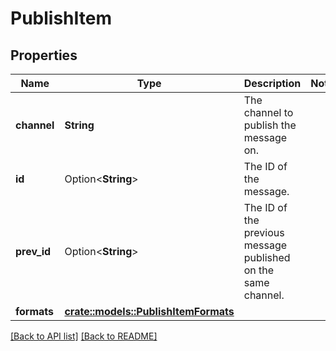 # PublishItem

## Properties

Name | Type | Description | Notes
------------ | ------------- | ------------- | -------------
**channel** | **String** | The channel to publish the message on. | 
**id** | Option<**String**> | The ID of the message. | 
**prev_id** | Option<**String**> | The ID of the previous message published on the same channel. | 
**formats** | [**crate::models::PublishItemFormats**](PublishItemFormats.md) |  | 

[[Back to API list]](../README.md#documentation-for-api-endpoints) [[Back to README]](../README.md)


